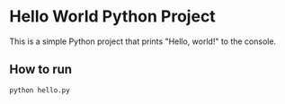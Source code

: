 # Hello World Python Project

This is a simple Python project that prints "Hello, world!" to the console.

## How to run

```sh
python hello.py
```
